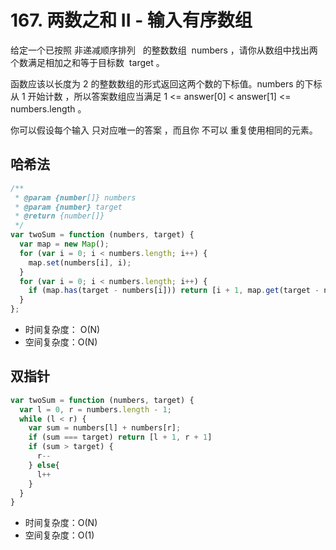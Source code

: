 # 167. 两数之和 II - 输入有序数组

给定一个已按照 非递减顺序排列   的整数数组  numbers ，请你从数组中找出两个数满足相加之和等于目标数  target 。

函数应该以长度为 2 的整数数组的形式返回这两个数的下标值。numbers 的下标 从 1 开始计数 ，所以答案数组应当满足 1 <= answer[0] < answer[1] <= numbers.length 。

你可以假设每个输入 只对应唯一的答案 ，而且你 不可以 重复使用相同的元素。

## 哈希法

```js
/**
 * @param {number[]} numbers
 * @param {number} target
 * @return {number[]}
 */
var twoSum = function (numbers, target) {
  var map = new Map();
  for (var i = 0; i < numbers.length; i++) {
    map.set(numbers[i], i);
  }
  for (var i = 0; i < numbers.length; i++) {
    if (map.has(target - numbers[i])) return [i + 1, map.get(target - numbers[i]) + 1];
  }
};
```
- 时间复杂度： O(N)
- 空间复杂度：O(N)

## 双指针
```js
var twoSum = function (numbers, target) {
  var l = 0, r = numbers.length - 1;
  while (l < r) {
    var sum = numbers[l] + numbers[r];
    if (sum === target) return [l + 1, r + 1]
    if (sum > target) {
      r-- 
    } else{
      l++
    }
  }
}
```
- 时间复杂度：O(N)
- 空间复杂度：O(1)